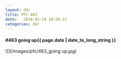 ```yaml
---
layout: ddr
title: PFC 463
date:   2018-02-19 18:58:15
categories: ddr
---
```


#### **#463** going up<span class="pull-right">{{ page.date | date_to_long_string }}</span>
![](/images/pfc/463_going up.jpg)
